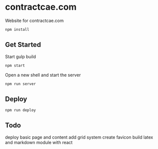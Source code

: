 # contractcae.com
Website for contractcae.com
```sh
npm install
```

## Get Started
Start gulp build
```sh
npm start
```
Open a new shell and start the server
```sh
npm run server
```

## Deploy
```sh
npm run deploy
```

## Todo
deploy basic page and content
add grid system
create favicon
build latex and markdown module with react